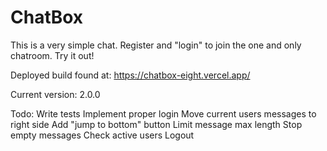 # ChatBox

This is a very simple chat. Register and "login" to join the one and only chatroom. Try it out!

Deployed build found at: https://chatbox-eight.vercel.app/

Current version: 2.0.0

Todo:
Write tests
Implement proper login
Move current users messages to right side
Add "jump to bottom" button
Limit message max length
Stop empty messages
Check active users
Logout
